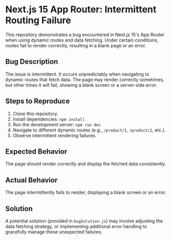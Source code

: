 # Next.js 15 App Router: Intermittent Routing Failure

This repository demonstrates a bug encountered in Next.js 15's App Router when using dynamic routes and data fetching.  Under certain conditions, routes fail to render correctly, resulting in a blank page or an error.

## Bug Description

The issue is intermittent. It occurs unpredictably when navigating to dynamic routes that fetch data.  The page may render correctly sometimes, but other times it will fail, showing a blank screen or a server-side error.

## Steps to Reproduce

1. Clone this repository.
2. Install dependencies: `npm install`
3. Run the development server: `npm run dev`
4. Navigate to different dynamic routes (e.g., `/product/1`, `/product/2`, etc.).
5. Observe intermittent rendering failures.

## Expected Behavior

The page should render correctly and display the fetched data consistently.

## Actual Behavior

The page intermittently fails to render, displaying a blank screen or an error.

## Solution

A potential solution (provided in `bugSolution.js`) may involve adjusting the data fetching strategy, or implementing additional error handling to gracefully manage these unexpected failures.